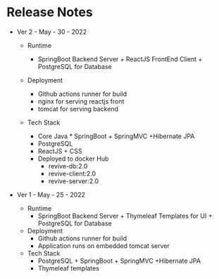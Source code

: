 # Release Notes

* Ver 2 - May - 30 - 2022
	* Runtime
   		* SpringBoot Backend Server + ReactJS FrontEnd Client + PostgreSQL for Database

 	* Deployment
    	* Github actions runner for build
		* nginx for serving reactjs front
		* tomcat for serving backend 
 	* Tech Stack
    	* Core Java * SpringBoot + SpringMVC +Hibernate JPA 
    	* PostgreSQL
		* ReactJS + CSS 
		* Deployed to docker Hub 
			* revive-db:2.0
			* revive-client:2.0
			* revive-server:2.0
	
* Ver 1 - May - 25 - 2022
	* Runtime
    	* SpringBoot Backend Server + Thymeleaf Templates for UI + PostgreSQL for Database
 	* Deployment
    	* Github actions runner for build
		* Application runs on embedded tomcat server
	* Tech Stack
    	* PostgreSQL + SpringBoot + SpringMVC +Hibernate JPA 
		* Thymeleaf templates
